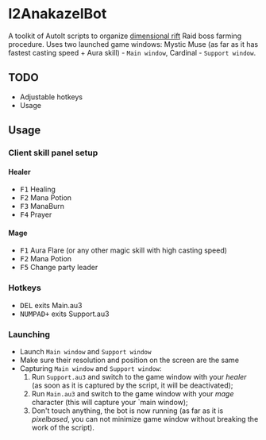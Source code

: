 # l2AnakazelBot
A toolkit of AutoIt scripts to organize [dimensional rift](http://l2.eogamer.com/wiki/Into_the_Dimensional_Rift) Raid boss farming procedure. Uses two launched game windows: Mystic Muse (as far as it has fastest casting speed + Aura skill) - `Main window`, Cardinal - `Support window`.

## TODO
+ Adjustable hotkeys
+ Usage

## Usage
### Client skill panel setup
#### Healer
+ <kbd>F1</kbd> Healing
+ <kbd>F2</kbd> Mana Potion
+ <kbd>F3</kbd> ManaBurn
+ <kbd>F4</kbd> Prayer

#### Mage
+ <kbd>F1</kbd> Aura Flare (or any other magic skill with high casting speed)
+ <kbd>F2</kbd> Mana Potion
+ <kbd>F5</kbd> Change party leader

### Hotkeys
+ <kbd>DEL</kbd> exits Main.au3
+ <kbd>NUMPAD+</kbd> exits Support.au3

### Launching
+ Launch `Main window` and `Support window`
+ Make sure their resolution and position on the screen are the same
+ Capturing `Main window` and `Support window`:
    1. Run `Support.au3` and switch to the game window with your *healer* (as soon as it is captured by the script, it will be deactivated);
    2. Run `Main.au3` and switch to the game window with your *mage* character (this will capture your `main window);
    3. Don't touch anything, the bot is now running (as far as it is *pixelbased*, you can not minimize game window without breaking the work of the script).